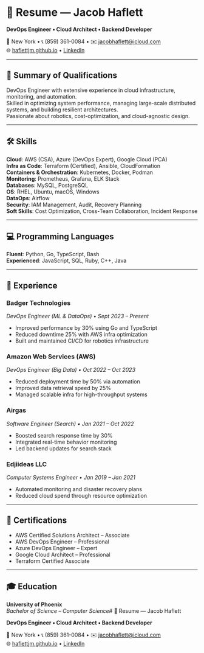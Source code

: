 # 📄 Resume — Jacob Haflett

**DevOps Engineer • Cloud Architect • Backend Developer**

📍 New York • 📞 (859) 361-0084 • ✉️ [jacobhaflett@icloud.com](mailto:jacobhaflett@icloud.com)  
🌐 [haflettjm.github.io](https://haflettjm.github.io) • [LinkedIn](https://linkedin.com/in/jacob-haflett)

---

## 🧠 Summary of Qualifications

DevOps Engineer with extensive experience in cloud infrastructure, monitoring, and automation.  
Skilled in optimizing system performance, managing large-scale distributed systems, and building resilient architectures.  
Passionate about robotics, cost-optimization, and cloud-agnostic design.

---

## 🛠 Skills

**Cloud**: AWS (CSA), Azure (DevOps Expert), Google Cloud (PCA)  
**Infra as Code**: Terraform (Certified), Ansible, CloudFormation  
**Containers & Orchestration**: Kubernetes, Docker, Podman  
**Monitoring**: Prometheus, Grafana, ELK Stack  
**Databases**: MySQL, PostgreSQL  
**OS**: RHEL, Ubuntu, macOS, Windows  
**DataOps**: Airflow  
**Security**: IAM Management, Audit, Recovery Planning  
**Soft Skills**: Cost Optimization, Cross-Team Collaboration, Incident Response

---

## 💻 Programming Languages

**Fluent**: Python, Go, TypeScript, Bash  
**Experienced**: JavaScript, SQL, Ruby, C++, Java

---

## 🧪 Experience

### **Badger Technologies**  
_DevOps Engineer (ML & DataOps) • Sept 2023 – Present_  
- Improved performance by 30% using Go and TypeScript  
- Reduced downtime 25% with AWS infra optimization  
- Built and maintained CI/CD for robotics infrastructure

### **Amazon Web Services (AWS)**  
_DevOps Engineer (Big Data) • Oct 2022 – Oct 2023_  
- Reduced deployment time by 50% via automation  
- Improved data retrieval speed by 25%  
- Managed scalable infra for high-throughput systems

### **Airgas**  
_Software Engineer (Search) • Jan 2021 – Oct 2022_  
- Boosted search response time by 30%  
- Integrated real-time behavior monitoring  
- Led backend updates for search stack

### **Edjiideas LLC**  
_Computer Systems Engineer • Jan 2019 – Jan 2021_  
- Automated monitoring and disaster recovery plans  
- Reduced cloud spend through resource optimization

---

## 📜 Certifications

- AWS Certified Solutions Architect – Associate  
- AWS DevOps Engineer – Professional  
- Azure DevOps Engineer – Expert  
- Google Cloud Architect – Professional  
- Terraform Certified Associate

---

## 🎓 Education

**University of Phoenix**  
_Bachelor of Science – Computer Science_# 📄 Resume — Jacob Haflett

**DevOps Engineer • Cloud Architect • Backend Developer**

📍 New York • 📞 (859) 361-0084 • ✉️ [jacobhaflett@icloud.com](mailto:jacobhaflett@icloud.com)  
🌐 [haflettjm.github.io](https://haflettjm.github.io) • [LinkedIn](https://linkedin.com/in/jacob-haflett)

